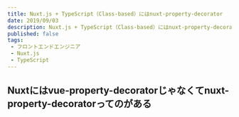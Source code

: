 ```yaml
---
title: Nuxt.js + TypeScript（Class-based）にはnuxt-property-decorator
date: 2019/09/03
description: Nuxt.js + TypeScript（Class-based）にはnuxt-property-decoratorってのがあってそっちを使ったほうがよい。
published: false
tags: 
 - フロントエンドエンジニア
 - Nuxt.js
 - TypeScript
---
```


## Nuxtにはvue-property-decoratorじゃなくてnuxt-property-decoratorってのがある

